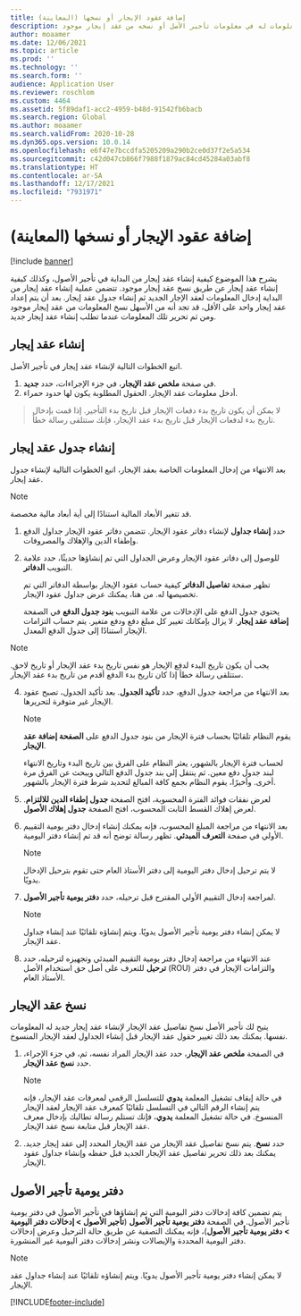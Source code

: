 ```yaml
---
title: إضافة عقود الإيجار أو نسخها (المعاينة)
description: يصف هذا الموضوع كيفية إنشاء عقد إيجار جديد عن طريق إدخال معلومات له في معلومات تأجير الأصل أو نسخه من عقد إيجار موجود.
author: moaamer
ms.date: 12/06/2021
ms.topic: article
ms.prod: ''
ms.technology: ''
ms.search.form: ''
audience: Application User
ms.reviewer: roschlom
ms.custom: 4464
ms.assetid: 5f89daf1-acc2-4959-b48d-91542fb6bacb
ms.search.region: Global
ms.author: moaamer
ms.search.validFrom: 2020-10-28
ms.dyn365.ops.version: 10.0.14
ms.openlocfilehash: e6f47e7bccdfa5205209a290b2ce0d37f2e5a534
ms.sourcegitcommit: c42d047cb866f7988f1879ac84cd45284a03abf8
ms.translationtype: HT
ms.contentlocale: ar-SA
ms.lasthandoff: 12/17/2021
ms.locfileid: "7931971"
---
```

# <a name="add-or-copy-leases-preview"></a>إضافة عقود الإيجار أو نسخها (المعاينة)

[!include [banner](../includes/banner.md)]

يشرح هذا الموضوع كيفية إنشاء عقد إيجار من البداية في تأجير الأصول، وكذلك كيفية إنشاء عقد إيجار عن طريق نسخ عقد إيجار موجود. تتضمن عملية إنشاء عقد إيجار من البداية إدخال المعلومات لعقد الإجار الجديد ثم إنشاء جدول عقد إيجار. بعد أن يتم إعداد عقد إيجار واحد على الأقل، قد تجد أنه من الأسهل نسخ المعلومات من عقد إيجار موجود ومن ثم تحرير تلك المعلومات عندما تطلب إنشاء عقد إيجار جديد.

## <a name="create-a-lease"></a>إنشاء عقد إيجار

اتبع الخطوات التالية لإنشاء عقد إيجار في تأجير الأصل.

1. في صفحة **ملخص عقد الإيجار**، في جزء الإجراءات، حدد **جديد**.
2. أدخل معلومات عقد الإيجار. الحقول المطلوبة يكون لها حدود حمراء.

> لا يمكن أن يكون تاريخ بدء دفعات الإيجار قبل تاريخ بدء التأجير. إذا قمت بإدخال تاريخ بدء لدفعات الإيجار قبل تاريخ بدء عقد الإيجار، فإنك ستتلقى رسالة خطأ.
  
## <a name="create-a-lease-schedule"></a>إنشاء جدول عقد إيجار

بعد الانتهاء من إدخال المعلومات الخاصة بعقد الإيجار، اتبع الخطوات التالية لإنشاء جدول عقد إيجار.

> [!NOTE]
> قد تتغير الأبعاد المالية استنادًا إلى أية أبعاد مالية مخصصة.

1. حدد **إنشاء جداول** لإنشاء دفاتر عقود الإيجار. تتضمن دفاتر عقود الإيجار جداول الدفع وإطفاء الدين والإهلاك والمصروفات.
2. للوصول إلى دفاتر عقود الإيجار وعرض الجداول التي تم إنشاؤها حديثًا، حدد علامة التبويب **الدفاتر**.

    تظهر صفحة **تفاصيل الدفاتر** كيفية حساب عقود الإيجار بواسطة الدفاتر التي تم تخصيصها له. من هنا، يمكنك عرض جداول عقود الإيجار.

    يحتوي جدول الدفع على الإدخالات من علامة التبويب **‏‫بنود جدول الدفع‬** في الصفحة **إضافة عقد إيجار**. لا يزال بإمكانك تغيير كل مبلغ دفع ودفع متغير. يتم حساب التزامات الإيجار استنادًا إلى جدول الدفع المعدل.
    
> [!NOTE]
> يجب أن يكون تاريخ البدء لدفع الإيجار هو نفس تاريخ بدء عقد الإيجار أو تاريخ لاحق. ستتلقى رسالة خطأ إذا كان تاريخ بدء الدفع أقدم من تاريخ بدء عقد الإيجار. 

4. بعد الانتهاء من مراجعة جدول الدفع، حدد **تأكيد الجدول**. بعد تأكيد الجدول، تصبح عقود الإيجار غير متوفرة لتحريرها.

    > [!NOTE]
    > يقوم النظام تلقائيًا بحساب فترة الإيجار من بنود جدول الدفع على **الصفحة إضافة عقد الإيجار**.
    >
    > لحساب فترة الإيجار بالشهور، يعثر النظام على الفرق بين تاريخ البدء وتاريخ الانتهاء لبند جدول دفع معين. ثم ينتقل إلى بند جدول الدفع التالي ويبحث عن الفرق مرة أخرى. وأخيرًا، يقوم النظام بجمع كافة المبالغ لتحديد شرط فترة الإيجار بالشهور.

5. لعرض نفقات فوائد الفترة المحسوبة، افتح الصفحة **جدول إطفاء الدين للالتزام**. لعرض إهلاك القسط الثابت المحسوب، افتح الصفحة **جدول إهلاك الأصول**.
6. بعد الانتهاء من مراجعة المبلغ المحسوب، فإنه يمكنك إنشاء إدخال دفتر يومية التقييم الأولي في صفحة **التعرف المبدئي**. تظهر رسالة توضح أنه قد تم إنشاء دفتر اليومية.

    > [!NOTE]
    > لا يتم ترحيل إدخال دفتر اليومية إلى دفتر الأستاذ العام حتى تقوم بترحيل الإدخال يدويًا.

7. لمراجعة إدخال التقييم الأولي المقترح قبل ترحيله، حدد **دفتر يومية تأجير الأصول**.

    > [!NOTE]
    > لا يمكن إنشاء دفتر يومية تأجير الأصول يدويًا. ويتم إنشاؤه تلقائيًا عند إنشاء جداول عقد الإيجار.

8. عند الانتهاء من مراجعة إدخال دفتر يومية التقييم المبدئي وتجهيزه لترحيله، حدد **ترحيل** للتعرف على أصل حق استخدام الأصل (ROU) والتزامات الإيجار في دفتر الأستاذ العام.

## <a name="copy-a-lease"></a>نسخ عقد الإيجار

يتيح لك تأجير الأصل نسخ تفاصيل عقد الإيجار لإنشاء عقد إيجار جديد له المعلومات نفسها. يمكنك بعد ذلك تغيير حقول عقد الإيجار قبل إنشاء الجداول لعقد الإيجار المنسوخ.

1. في الصفحة **ملخص عقد الإيجار**، حدد عقد الإيجار المراد نفسه، ثم، في جزء الإجراء، حدد **نسخ عقد الإيجار**.

    > [!NOTE]
    > في حالة إيقاف تشغيل المعلمة **يدوي** للتسلسل الرقمي لمعرفات عقد الإيجار، فإنه يتم إنشاء الرقم التالي في التسلسل تلقائيًا كمعرف عقد الإيجار لعقد الإيجار المنسوخ. في حالة تشغيل المعلمة **يدوي**، فإنك تستلم رسالة تطالبك بإدخال معرف عقد الإيجار قبل متابعة نسخ عقد الإيجار.

2. حدد **نسخ**. يتم نسخ تفاصيل عقد الإيجار من عقد الإيجار المحدد إلى عقد إيجار جديد. يمكنك بعد ذلك تحرير تفاصيل عقد الإيجار الجديد قبل حفظه وإنشاء جداول عقود الإيجار.

## <a name="asset-leasing-journal"></a>دفتر يومية تأجير الأصول

يتم تضمين كافة إدخالات دفتر اليومية التي تم إنشاؤها في تأجير الأصول في دفتر يومية تأجير الأصول. في الصفحة **دفتر يومية تأجير الأصول** (**تأجير الأصول \> إدخالات دفتر اليومية \> دفتر يومية تأجير الأصول**)، فإنه يمكنك التصفية عن طريق حالة الترحيل وعرض إدخالات دفتر اليومية المحددة والإيصالات ونشر إدخالات دفتر اليومية غير المنشورة.

> [!NOTE]
> لا يمكن إنشاء دفتر يومية تأجير الأصول يدويًا. ويتم إنشاؤه تلقائيًا عند إنشاء جداول عقد الإيجار.


[!INCLUDE[footer-include](../../includes/footer-banner.md)]
